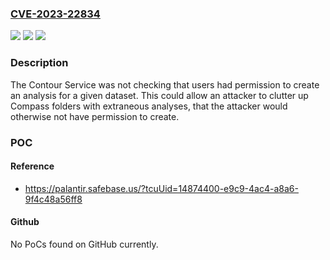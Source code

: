 ### [CVE-2023-22834](https://cve.mitre.org/cgi-bin/cvename.cgi?name=CVE-2023-22834)
![](https://img.shields.io/static/v1?label=Product&message=com.palantir.contour%3Acontour-dispatch&color=blue)
![](https://img.shields.io/static/v1?label=Version&message=*%20&color=brightgreen)
![](https://img.shields.io/static/v1?label=Vulnerability&message=The%20web%20application%20does%20not%20adequately%20enforce%20appropriate%20authorization%20on%20all%20restricted%20URLs%2C%20scripts%2C%20or%20files.&color=brightgreen)

### Description

The Contour Service was not checking that users had permission to create an analysis for a given dataset. This could allow an attacker to clutter up Compass folders with extraneous analyses, that the attacker would otherwise not have permission to create.

### POC

#### Reference
- https://palantir.safebase.us/?tcuUid=14874400-e9c9-4ac4-a8a6-9f4c48a56ff8

#### Github
No PoCs found on GitHub currently.

